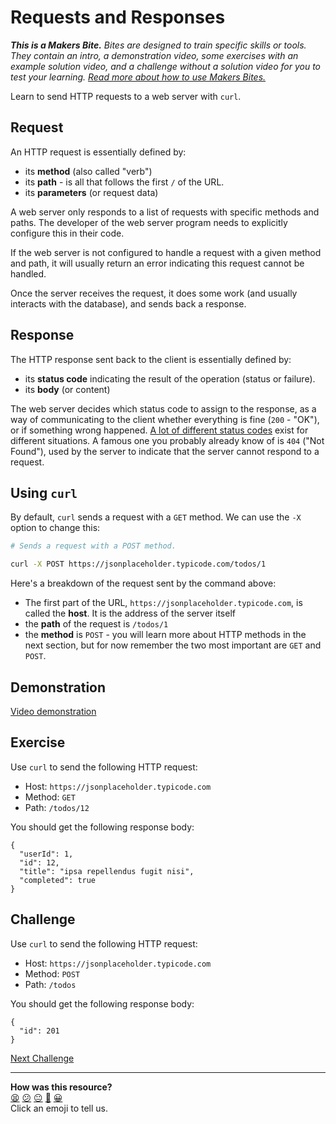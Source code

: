 # Requests and Responses

_**This is a Makers Bite.** Bites are designed to train specific skills or
tools. They contain an intro, a demonstration video, some exercises with an
example solution video, and a challenge without a solution video for you to test
your learning. [Read more about how to use Makers
Bites.](https://github.com/makersacademy/course/blob/main/labels/bites.md)_

Learn to send HTTP requests to a web server with `curl`.

## Request

An HTTP request is essentially defined by:
  * its **method** (also called "verb")
  * its **path** - is all that follows the first `/` of the URL.
  * its **parameters** (or request data)

A web server only responds to a list of requests with specific methods and
paths. The developer of the web server program needs to explicitly configure
this in their code.

If the web server is not configured to handle a request with a given method and
path, it will usually return an error indicating this request cannot be handled.

Once the server receives the request, it does some work (and usually interacts
with the database), and sends back a response.

## Response

The HTTP response sent back to the client is essentially defined by:
  * its **status code** indicating the result of the operation (status or
    failure).
  * its **body** (or content)

The web server decides which status code to assign to the response, as a way of
communicating to the client whether everything is fine (`200` - "OK"), or if
something wrong happened. [A lot of different status
codes](https://developer.mozilla.org/en-US/docs/Web/HTTP/Status) exist for
different situations. A famous one you probably already know of is `404` ("Not
Found"), used by the server to indicate that the server cannot respond to a
request.

## Using `curl`

By default, `curl` sends a request with a `GET` method. We can use the `-X`
option to change this:

```bash
# Sends a request with a POST method.

curl -X POST https://jsonplaceholder.typicode.com/todos/1
```

Here's a breakdown of the request sent by the command above:
  * The first part of the URL, `https://jsonplaceholder.typicode.com`, is called
    the **host**. It is the address of the server itself
  * the **path** of the request is `/todos/1`
  * the **method** is `POST` - you will learn more about HTTP methods in the
    next section, but for now remember the two most important are `GET` and
    `POST`.

## Demonstration

[Video demonstration](https://www.youtube.com/watch?v=KBLWw-0HbpU&t=646s)

## Exercise

Use `curl` to send the following HTTP request:
  * Host: `https://jsonplaceholder.typicode.com`
  * Method: `GET`
  * Path: `/todos/12`

You should get the following response body:
```
{
  "userId": 1,
  "id": 12,
  "title": "ipsa repellendus fugit nisi",
  "completed": true
}
```

## Challenge

Use `curl` to send the following HTTP request:
  * Host: `https://jsonplaceholder.typicode.com`
  * Method: `POST`
  * Path: `/todos`

You should get the following response body:
```
{
  "id": 201
}
```


[Next Challenge](03_request_parameters.md)

<!-- BEGIN GENERATED SECTION DO NOT EDIT -->

---

**How was this resource?**  
[😫](https://airtable.com/shrUJ3t7KLMqVRFKR?prefill_Repository=makersacademy%2Fweb-applications-in-python&prefill_File=http_bites%2F02_requests_and_responses.md&prefill_Sentiment=😫) [😕](https://airtable.com/shrUJ3t7KLMqVRFKR?prefill_Repository=makersacademy%2Fweb-applications-in-python&prefill_File=http_bites%2F02_requests_and_responses.md&prefill_Sentiment=😕) [😐](https://airtable.com/shrUJ3t7KLMqVRFKR?prefill_Repository=makersacademy%2Fweb-applications-in-python&prefill_File=http_bites%2F02_requests_and_responses.md&prefill_Sentiment=😐) [🙂](https://airtable.com/shrUJ3t7KLMqVRFKR?prefill_Repository=makersacademy%2Fweb-applications-in-python&prefill_File=http_bites%2F02_requests_and_responses.md&prefill_Sentiment=🙂) [😀](https://airtable.com/shrUJ3t7KLMqVRFKR?prefill_Repository=makersacademy%2Fweb-applications-in-python&prefill_File=http_bites%2F02_requests_and_responses.md&prefill_Sentiment=😀)  
Click an emoji to tell us.

<!-- END GENERATED SECTION DO NOT EDIT -->
